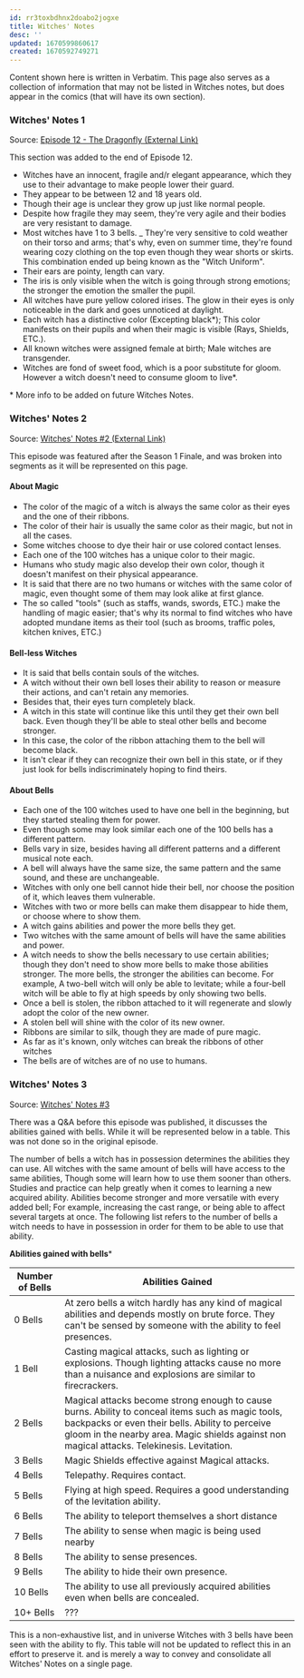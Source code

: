 ```yaml
---
id: rr3toxbdhnx2doabo2jogxe
title: Witches' Notes
desc: ''
updated: 1670599860617
created: 1670592749271
---
```

Content shown here is written in Verbatim. This page also serves as a collection of information that may not be listed in Witches notes, but does appear in the comics (that will have its own section).


### Witches' Notes 1
Source: [Episode 12 - The Dragonfly (External Link)](https://www.webtoons.com/en/fantasy/four-leaf/episode-12-the-dragonfly/viewer?title_no=1454&episode_no=12)

This section was added to the end of Episode 12.
- Witches have an innocent, fragile and/r elegant appearance, which they use to their advantage to make people lower their guard.
- They appear to be between 12 and 18 years old.
- Though their age is unclear they grow up just like normal people.
- Despite how fragile they may seem, they're very agile and their bodies are very resistant to damage.
- Most witches have 1 to 3 bells.
_ They're very sensitive to cold weather on their torso and arms; that's why, even on summer time, they're found wearing cozy clothing on the top even though they wear shorts or skirts. This combination ended up being known as the "Witch Uniform".
- Their ears are pointy, length can vary.
- The iris is only visible when the witch is going through strong emotions; the stronger the emotion the smaller the pupil.
- All witches have pure yellow colored irises. The glow in their eyes is only noticeable in the dark and goes unnoticed at daylight.
- Each witch has a distinctive color (Excepting black*); This color manifests on their pupils and when their magic is visible (Rays, Shields, ETC.).
- All known witches were assigned female at birth; Male witches are transgender.
- Witches are fond of sweet food, which is a poor substitute for gloom. However a witch doesn't need to consume gloom to live\*.

\* More info to be added on future Witches Notes.

### Witches' Notes 2
Source: [Witches' Notes #2 (External Link)](https://www.webtoons.com/en/fantasy/four-leaf/witches-notes-2/viewer?title_no=1454&episode_no=31)

This episode was featured after the Season 1 Finale, and was broken into segments as it will be represented on this page.

#### About Magic
- The color of the magic of a witch is always the same color as their eyes and the one of their ribbons.
- The color of their hair is usually the same color as their magic, but not in all the cases.
- Some witches choose to dye their hair or use colored contact lenses.
- Each one of the 100 witches has a unique color to their magic.
- Humans who study magic also develop their own color, though it doesn't manifest on their physical appearance.
- It is said that there are no two humans or witches with the same color of magic, even thought some of them may look alike at first glance.
- The so called "tools" (such as staffs, wands, swords, ETC.) make the handling of magic easier; that's why its normal to find witches who have adopted mundane items as their tool (such as brooms, traffic poles, kitchen knives, ETC.)

#### Bell-less Witches
- It is said that bells contain souls of the witches.
- A witch without their own bell loses their ability to reason or measure their actions, and can't retain any memories.
- Besides that, their eyes turn completely black.
- A witch in this state will continue like this until they get their own bell back. Even though they'll be able to steal other bells and become stronger.
- In this case, the color of the ribbon attaching them to the bell will become black.
- It isn't clear if they can recognize their own bell in this state, or if they just look for bells indiscriminately hoping to find theirs.

#### About Bells
- Each one of the 100 witches used to have one bell in the beginning, but they started stealing them for power.
- Even though some may look similar each one of the 100 bells has a different pattern.
- Bells vary in size, besides having all different patterns and a different musical note each.
- A bell will always have the same size, the same pattern and the same sound, and these are unchangeable.
- Witches with only one bell cannot hide their bell, nor choose the position of it, which leaves them vulnerable.
- Witches with two or more bells can make them disappear to hide them, or choose where to show them.
- A witch gains abilities and power the more bells they get.
- Two witches with the same amount of bells will have the same abilities and power.
- A witch needs to show the bells necessary to use certain abilities; though they don't need to show more bells to make those abilities stronger. The more bells, the stronger the abilities can become. For example, A two-bell witch will only be able to levitate; while a four-bell witch will be able to fly at high speeds by only showing two bells.
- Once a bell is stolen, the ribbon attached to it will regenerate and slowly adopt the color of the new owner.
- A stolen bell will shine with the color of its new owner.
- Ribbons are similar to silk, though they are made of pure magic.
- As far as it's known, only witches can break the ribbons of other witches
- The bells are of witches are of no use to humans.

### Witches' Notes 3
Source: [Witches' Notes #3](https://www.webtoons.com/en/fantasy/four-leaf/witches-notes-3/viewer?title_no=1454&episode_no=77)

There was a Q&A before this episode was published, it discusses the abilities gained with bells. While it will be represented below in a table. This was not done so in the original episode.

The number of bells a witch has in possession determines the abilities they can use. All witches with the same amount of bells will have access to the same abilities, Though some will learn how to use them sooner than others. Studies and practice can help greatly when it comes to learning a new acquired ability. Abilities become stronger and more versatile with every added bell; For example, increasing the cast range, or being able to affect several targets at once. The following list refers to the number of bells a witch needs to have in possession in order for them to be able to use that ability.

**Abilities gained with bells***

|Number of Bells|Abilities Gained|
|-|-|
|0 Bells|At zero bells a witch hardly has any kind of magical abilities and depends mostly on brute force. They can't be sensed by someone with the ability to feel presences.|
|1 Bell|Casting magical attacks, such as lighting or explosions. Though lighting attacks cause no more than a nuisance and explosions are similar to firecrackers.|
|2 Bells|Magical attacks become strong enough to cause burns. Ability to conceal items such as magic tools, backpacks or even their bells. Ability to perceive gloom in the nearby area. Magic shields against non magical attacks. Telekinesis. Levitation.|
|3 Bells|Magic Shields effective against Magical attacks.|
|4 Bells|Telepathy. Requires contact.|
|5 Bells|Flying at high speed. Requires a good understanding of the levitation ability.|
|6 Bells|The ability to teleport themselves a short distance|
|7 Bells|The ability to sense when magic is being used nearby|
|8 Bells|The ability to sense presences.|
|9 Bells|The ability to hide their own presence.|
|10 Bells|The ability to use all previously acquired abilities even when bells are concealed.|
|10+ Bells|???|

This is a non-exhaustive list, and in universe Witches with 3 bells have been seen with the ability to fly. This table will not be updated to reflect this in an effort to preserve it. and is merely a way to convey and consolidate all Witches' Notes on a single page.